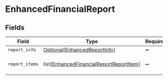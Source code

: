# EnhancedFinancialReport


## Fields

| Field                                                                                               | Type                                                                                                | Required                                                                                            | Description                                                                                         |
| --------------------------------------------------------------------------------------------------- | --------------------------------------------------------------------------------------------------- | --------------------------------------------------------------------------------------------------- | --------------------------------------------------------------------------------------------------- |
| `report_info`                                                                                       | [Optional[EnhancedReportInfo]](../../models/shared/enhancedreportinfo.md)                           | :heavy_minus_sign:                                                                                  | N/A                                                                                                 |
| `report_items`                                                                                      | list[[EnhancedFinancialReportReportItem](../../models/shared/enhancedfinancialreportreportitem.md)] | :heavy_minus_sign:                                                                                  | An array of report items.                                                                           |